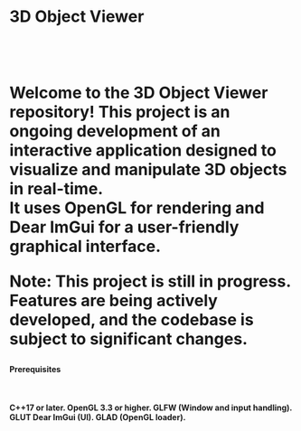 <h1>3D Object Viewer<h1> <br />

<h7>Welcome to the 3D Object Viewer repository! This project is an ongoing development of an interactive application designed to visualize and manipulate 3D objects in real-time. <br />
It uses OpenGL for rendering and Dear ImGui for a user-friendly graphical interface. <br />

Note: This project is still in progress. Features are being actively developed, and the codebase is subject to significant changes. <h7> <br />

<h4>Prerequisites<h4> <br />

C++17 or later.
OpenGL 3.3 or higher.
GLFW (Window and input handling).
GLUT
Dear ImGui (UI).
GLAD (OpenGL loader).
